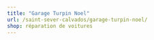 ```yaml
---
title: "Garage Turpin Noel"
url: /saint-sever-calvados/garage-turpin-noel/
shop: réparation de voitures
---
```


